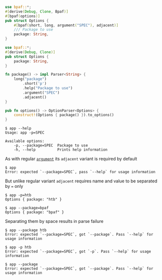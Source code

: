 
````rust
use bpaf::*;
#[derive(Debug, Clone, Bpaf)]
#[bpaf(options)]
pub struct Options {
    #[bpaf(short, long, argument("SPEC"), adjacent)]
    /// Package to use
    package: String,
}
````

````rust
use bpaf::*;
#[derive(Debug, Clone)]
pub struct Options {
    package: String,
}

fn package() -> impl Parser<String> {
    long("package")
        .short('p')
        .help("Package to use")
        .argument("SPEC")
        .adjacent()
}

pub fn options() -> OptionParser<Options> {
    construct!(Options { package() }).to_options()
}
````



```text
$ app --help
Usage: app -p=SPEC

Available options:
    -p, --package=SPEC  Package to use
    -h, --help          Prints help information
```


As with regular [`argument`](SimpleParser::argument) its `adjacent` variant is required by default



```text
$ app 
Error: expected `--package=SPEC`, pass `--help` for usage information
```


But unlike regular variant `adjacent` requires name and value to be separated by `=` only



```text
$ app -p=htb
Options { package: "htb" }
```



```text
$ app --package=bpaf
Options { package: "bpaf" }
```


Separating them by space results in parse failure



```text
$ app --package htb
Error: expected `--package=SPEC`, got `--package`. Pass `--help` for usage information
```



```text
$ app -p htb
Error: expected `--package=SPEC`, got `-p`. Pass `--help` for usage information
```



```text
$ app --package
Error: expected `--package=SPEC`, got `--package`. Pass `--help` for usage information
```


